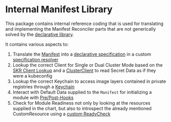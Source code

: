 # Internal Manifest Library

This package contains internal reference coding that is used for translating and implementing the Manifest Reconciler parts that are not generically solved by the [declarative library](../../pkg/declarative/README.md).

It contains various aspects to:
1. Translate the [Manifest](../../api/v1beta1/manifest_types.go) into a [declarative specification](../../internal/declarative/v2/spec.go) in a custom [specification resolver](v1beta1/spec_resolver.go)
2. Lookup the correct Client for Single or Dual Cluster Mode based on the [SKR Client Lookup](v1beta1/skr_client_lookup.go) and a [ClusterClient](v1beta1/client.go) to read Secret Data as if they were a kubeconfig
3. Lookup the correct Keychain to access image layers contained in private registries through a [Keychain](v1beta1/keychain.go)
4. Interact with Default Data supplied to the `Manifest` for initializing a module with [Pre/Post-Hooks](v1beta1/custom_resource.go)
5. Check for Module Readiness not only by looking at the resources supplied in the chart, but also to introspect the already mentioned CustomResource using a [custom ReadyCheck](v1beta1/ready_check.go)
